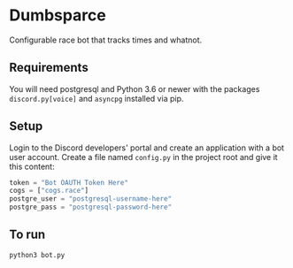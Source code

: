 # Dumbsparce
Configurable race bot that tracks times and whatnot.

## Requirements
You will need postgresql and Python 3.6 or newer with the packages `discord.py[voice]` and `asyncpg` installed via pip.

## Setup
Login to the Discord developers' portal and create an application with a bot user account. Create a file named `config.py` in the project root and give it this content:
```py
token = "Bot OAUTH Token Here"
cogs = ["cogs.race"]
postgre_user = "postgresql-username-here"
postgre_pass = "postgresql-password-here"
```

## To run

    python3 bot.py
